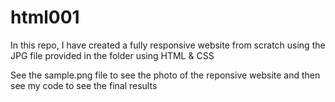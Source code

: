 # html001
In this repo, I have created a fully responsive website from scratch using the JPG file provided in the folder using HTML &amp; CSS


See the sample.png file to see the photo of the reponsive website and then see my code to see the final results

